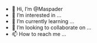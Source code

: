 - 👋 Hi, I’m @Maspader
- 👀 I’m interested in ...
- 🌱 I’m currently learning ...
- 💞️ I’m looking to collaborate on ...
- 📫 How to reach me ...

<!---
Maspader/Maspader is a ✨ special ✨ repository because its `README.md` (this file) appears on your GitHub profile.
You can click the Preview link to take a look at your changes.
--->
